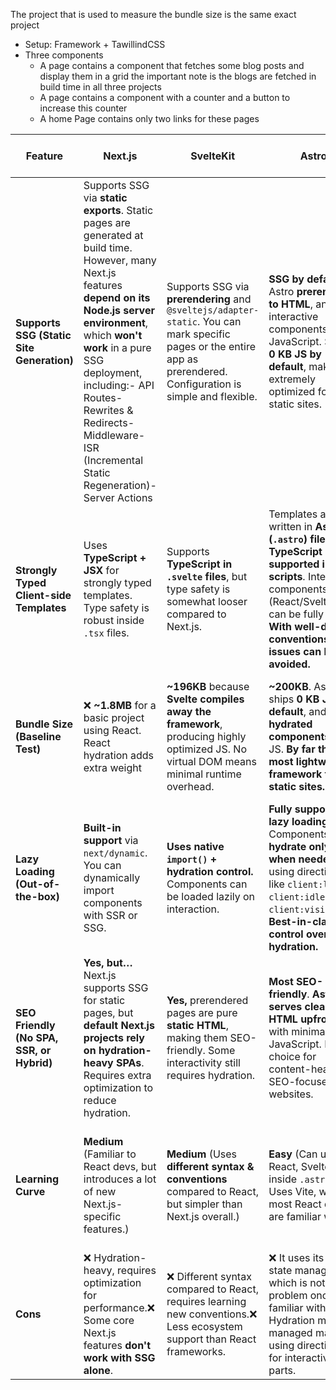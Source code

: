 The project that is used to measure the bundle size is the same exact project 

- Setup: Framework + TawillindCSS
- Three components
    - A page contains a component that fetches some blog posts and display them in a grid the important note is the blogs are fetched in build time in all three projects
    - A page contains a component with a counter and a button to increase this counter
    - A home Page contains only two links for these pages

| **Feature** | **Next.js** | **SvelteKit** | **Astro** | **Angular (with Angular Universal)** |
| --- | --- | --- | --- | --- |
| **Supports SSG (Static Site Generation)** | Supports SSG via **static exports**. Static pages are generated at build time. However, many Next.js features **depend on its Node.js server environment**, which **won't work** in a pure SSG deployment, including:- API Routes- Rewrites & Redirects- Middleware- ISR (Incremental Static Regeneration)- Server Actions | Supports SSG via **prerendering** and `@sveltejs/adapter-static`. You can mark specific pages or the entire app as prerendered. Configuration is simple and flexible. | **SSG by default.** Astro **prerenders to HTML**, and only interactive components add JavaScript. Ships **0 KB JS by default**, making it extremely optimized for static sites. | Supports SSG through **Angular Universal**, enabling server-side rendering and prerendering. This improves performance and SEO by serving pre-rendered HTML to users. |
| **Strongly Typed Client-side Templates** | Uses **TypeScript + JSX** for strongly typed templates. Type safety is robust inside `.tsx` files. | Supports **TypeScript in `.svelte` files**, but type safety is somewhat looser compared to Next.js. | Templates are written in **Astro (`.astro`) files**, with **TypeScript supported inside scripts**. Interactive components (React/Svelte/Vue) can be fully typed. **With well-defined conventions, type issues can be avoided.** | Built entirely with **TypeScript**, offering strong typing throughout the application. Templates are integrated within the TypeScript code, ensuring consistent type safety. |
| **Bundle Size (Baseline Test)** | ❌ **~1.8MB** for a basic project using React. React hydration adds extra weight | **~196KB** because **Svelte compiles away the framework**, producing highly optimized JS. No virtual DOM means minimal runtime overhead. | **~200KB**. Astro ships **0 KB JS by default**, and only **hydrated components** add JS. **By far the most lightweight framework for static sites.** | **~2.10 MB for the whole build** and 300KB for browser directory  (I think we deploy this browser directory to google cloud storage/buckets) |
| **Lazy Loading (Out-of-the-box)** | **Built-in support** via `next/dynamic`. You can dynamically import components with SSR or SSG. | **Uses native `import()` + hydration control.** Components can be loaded lazily on interaction. | **Fully supports lazy loading**. Components **hydrate only when needed**, using directives like `client:load`, `client:idle`, `client:visible`. **Best-in-class control over hydration.** | **Built-in support** for lazy loading modules using Angular's router. This allows parts of the application to load on demand, improving performance. |
| **SEO Friendly (No SPA, SSR, or Hybrid)** | **Yes, but…** Next.js supports SSG for static pages, but **default Next.js projects rely on hydration-heavy SPAs**. Requires extra optimization to reduce hydration. | **Yes,** prerendered pages are pure **static HTML**, making them SEO-friendly. Some interactivity still requires hydration. | **Most SEO-friendly**. **Astro serves clean HTML upfront** with minimal JavaScript. Best choice for content-heavy, SEO-focused websites. | **Yes,** with **Angular Universal**, applications benefit from server-side rendering, serving pre-rendered HTML to users, which enhances SEO and performance. |
| **Learning Curve** | **Medium** (Familiar to React devs, but introduces a lot of new Next.js-specific features.) | **Medium** (Uses **different syntax & conventions** compared to React, but simpler than Next.js overall.) | **Easy** (Can use React, Svelte, Vue inside `.astro` files. Uses Vite, which most React devs are familiar with.) | **Steep** (Angular is a comprehensive framework with a strict structure. It requires learning its specific architecture, and RxJS.) |
| **Cons** | ❌ Hydration-heavy, requires optimization for performance.❌ Some core Next.js features **don't work with SSG alone**. | ❌ Different syntax compared to React, requires learning new conventions.❌ Less ecosystem support than React frameworks. | ❌ It uses its own state management which is not a big problem once get familiar with it.❌ Hydration must be managed manually using directives for interactive parts. | ❌ Steep learning curve.❌ Larger bundle sizes compared to other frameworks.❌ Complexity can lead to longer development times. |
